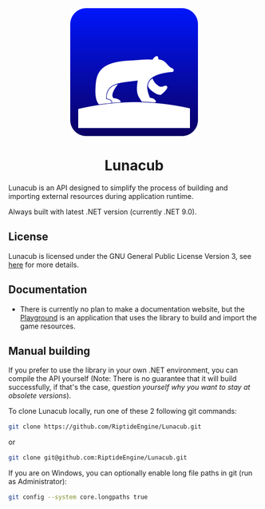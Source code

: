 <div align="center">
    <img src="https://raw.githubusercontent.com/RiptideEngine/Lunacub/refs/heads/main/icon.png" alt="icon" width="256" height="256"/>
</div>

<h1 align="center">Lunacub</h1>

Lunacub is an API designed to simplify the process of building and importing external
resources during application runtime.

Always built with latest .NET version (currently .NET 9.0).

## License

Lunacub is licensed under the GNU General Public License Version 3, see [here](https://www.gnu.org/licenses/gpl-3.0.en.html#license-text) for more details.

## Documentation

- There is currently no plan to make a documentation website, but the [Playground](/Lunacub.Playground) is an application that uses the library to build and import the game resources.
## Manual building

If you prefer to use the library in your own .NET environment, you can compile the API yourself (Note: There is no guarantee that it will build successfully, if that's the case, *question yourself why you want to stay at obsolete versions*).

To clone Lunacub locally, run one of these 2 following git commands:

```bash
git clone https://github.com/RiptideEngine/Lunacub.git
```
or
```bash
git clone git@github.com:RiptideEngine/Lunacub.git
```

If you are on Windows, you can optionally enable long file paths in git (run as Administrator):

```bash
git config --system core.longpaths true
```
